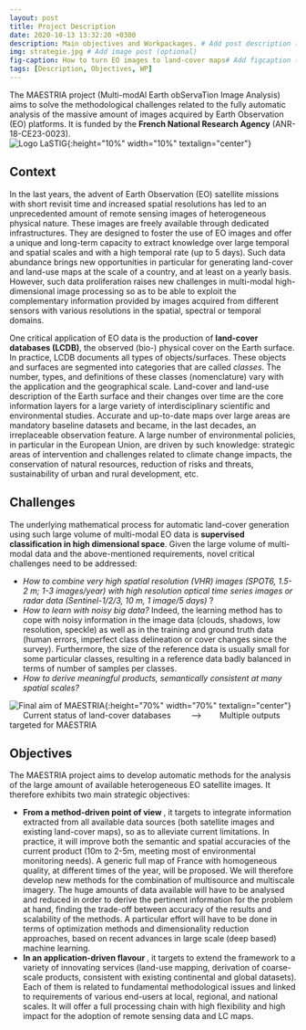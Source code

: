 ```yaml
---
layout: post
title: Project Description
date: 2020-10-13 13:32:20 +0300
description: Main objectives and Workpackages. # Add post description (optional)
img: strategie.jpg # Add image post (optional)
fig-caption: How to turn EO images to land-cover maps# Add figcaption (optional)
tags: [Description, Objectives, WP]
---
```

The MAESTRIA project (Multi-modAl Earth obServaTion Image Analysis) aims to solve the methodological challenges related to the fully automatic analysis of the massive amount of images acquired by Earth Observation (EO) platforms.
It is funded by the <b>French National Research Agency</b> (ANR-18-CE23-0023). <br>
![Logo LaSTIG]({{site.baseurl}}/assets/img/logo_anr.png){:height="10%" width="10%" textalign="center"}

## Context
In the last years, the advent of Earth Observation (EO) satellite missions with short revisit time and increased spatial resolutions has led to an unprecedented amount of remote sensing images of heterogeneous physical nature. These images are freely available through dedicated infrastructures. They are designed to foster the use of EO images and offer a unique and long-term capacity to extract knowledge over large temporal and spatial scales and with a high temporal
rate (up to 5 days).
Such data abundance brings new opportunities in particular for generating land-cover and land-use maps at the scale of a country, and at least on a yearly basis. However, such
data proliferation raises new challenges in multi-modal high-dimensional image processing so as to be able to exploit the complementary information provided by images acquired from different sensors with various resolutions in the spatial, spectral or temporal domains.

One critical application of EO data is the production of <b>land-cover databases (LCDB)</b>, the observed (bio-) physical cover on the Earth surface. In practice, LCDB documents all types of objects/surfaces. These objects and surfaces are segmented into categories that are
called <i>classes</i>. The number, types, and definitions of these classes (nomenclature) vary with the application
and the geographical scale.
Land-cover and land-use description of the Earth surface and their changes over time are the core information layers for a large variety of interdisciplinary scientific and environmental studies. Accurate and up-to-date maps over large areas are mandatory baseline datasets and became, in the last decades, an irreplaceable observation feature. A large number of environmental policies, in particular in the European Union, are driven by such knowledge: strategic areas of intervention and challenges related to climate change impacts, the conservation of natural resources, reduction of risks and threats, sustainability of urban and rural development, etc.


## Challenges
The underlying mathematical process for automatic land-cover generation using such large volume of multi-modal EO data is <b>supervised classification in high dimensional space</b>. Given the large volume of multi-modal data and the above-mentioned requirements, novel critical challenges need to be addressed:
* <i>How to combine very high spatial resolution (VHR) images (SPOT6, 1.5-2 m; 1-3 images/year) with high resolution optical time series images or radar data (Sentinel-1/2/3, 10 m, 1 image/5 days) </i>?
* <i>How to learn with noisy big data?</i> Indeed, the learning method has to cope with noisy information in the image data (clouds, shadows, low resolution, speckle) as well as in the training and ground truth data (human errors, imperfect class delineation or cover changes since the survey). Furthermore, the size of the reference data is usually small for some particular classes, resulting in a reference data badly balanced in terms of number of samples per classes.
* <i>How to derive meaningful products, semantically consistent at many spatial scales?</i>

![Final aim of MAESTRIA]({{site.baseurl}}/assets/img/final.png){:height="70%" width="70%" textalign="center"}<br>
&nbsp;&nbsp;&nbsp;&nbsp;&nbsp;&nbsp;Current status of land-cover databases &nbsp;&nbsp;&nbsp;&nbsp;&nbsp;&nbsp;&nbsp;&nbsp;--> &nbsp;&nbsp;&nbsp;&nbsp;&nbsp;&nbsp;&nbsp;Multiple outputs targeted for MAESTRIA

## Objectives
The MAESTRIA project aims to develop automatic methods for the analysis of the large amount of available heterogeneous EO satellite images. It therefore exhibits two main strategic objectives:
* <b> From a method-driven point of view </b>, it targets to integrate information extracted from all available data sources (both satellite images and existing land-cover maps), so as to alleviate current limitations. In practice, it will improve both the semantic and spatial accuracies of the current product (10m to 2-5m, meeting most of environmental monitoring needs). A generic full map of France with homogeneous quality, at different times of the year, will be proposed. We will therefore develop new methods for the combination of multisource and multiscale imagery. The huge amounts of data available will have to be analysed and reduced in order to derive the pertinent information for the problem at hand, finding the trade-off between accuracy of the results and scalability of the methods. A particular effort will have to be done in terms of optimization methods and dimensionality reduction approaches, based on recent advances in large scale (deep based) machine learning.
* <b>In an application-driven flavour </b>, it targets to extend the framework to a variety of innovating services (land-use mapping, derivation of coarse-scale products, consistent with existing continental and global datasets). Each of them is related to fundamental methodological issues and linked to requirements of various end-users at local, regional, and national scales. It will offer a full processing chain with high flexibility and high impact for the adoption of remote
sensing data and LC maps.
